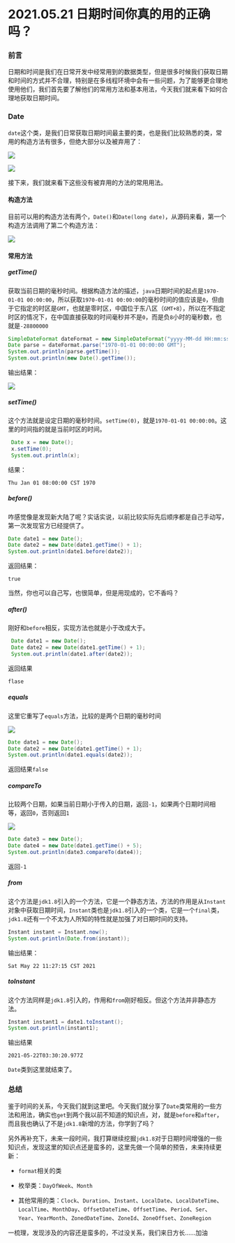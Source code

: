 # 2021.05.21 日期时间你真的用的正确吗？

### 前言

日期和时间是我们在日常开发中经常用到的数据类型，但是很多时候我们获取日期和时间的方式并不合理，特别是在多线程环境中会有一些问题，为了能够更合理地使用他们，我们首先要了解他们的常用方法和基本用法，今天我们就来看下如何合理地获取日期时间。



### Date

`date`这个类，是我们日常获取日期时间最主要的类，也是我们比较熟悉的类，常用的构造方法有很多，但绝大部分以及被弃用了：

![](https://gitee.com/sysker/picBed/raw/master/images/20210522103347.png)

![](https://gitee.com/sysker/picBed/raw/master/images/20210522103525.png)

接下来，我们就来看下这些没有被弃用的方法的常用用法。

#### 构造方法

目前可以用的构造方法有两个，`Date()`和`Date(long date)`，从源码来看，第一个构造方法调用了第二个构造方法：

![](https://gitee.com/sysker/picBed/raw/master/images/20210522104132.png)

#### 常用方法

##### getTime()

获取当前日期的毫秒时间。根据构造方法的描述，`java`日期时间的起点是`1970-01-01 00:00:00`，所以获取`1970-01-01 00:00:00`的毫秒时间的值应该是`0`，但由于它指定的时区是`GMT`，也就是零时区，中国位于东八区（`GMT+8`），所以在不指定时区的情况下，在中国直接获取的时间毫秒并不是`0`，而是负`8`小时的毫秒数，也就是`-28800000`

```java
SimpleDateFormat dateFormat = new SimpleDateFormat("yyyy-MM-dd HH:mm:ss z");
Date parse = dateFormat.parse("1970-01-01 00:00:00 GMT");
System.out.println(parse.getTime());
System.out.println(new Date().getTime());
```

输出结果：

![](https://gitee.com/sysker/picBed/raw/master/images/20210522105230.png)

##### setTime()

这个方法就是设定日期的毫秒时间。`setTime(0)`，就是`1970-01-01 00:00:00`。这里的时间指的就是当前时区的时间。

```java
 Date x = new Date();
 x.setTime(0);
 System.out.println(x);
```

结果：

```
Thu Jan 01 08:00:00 CST 1970
```

##### before()

咋感觉像是发现新大陆了呢？实话实说，以前比较实际先后顺序都是自己手动写，第一次发现官方已经提供了。

```java
Date date1 = new Date();
Date date2 = new Date(date1.getTime() + 1);
System.out.println(date1.before(date2));
```

返回结果：

```
true
```

当然，你也可以自己写，也很简单，但是用现成的，它不香吗？

##### after()

刚好和`before`相反，实现方法也就是小于改成大于。

```java
 Date date1 = new Date();
 Date date2 = new Date(date1.getTime() + 1);
 System.out.println(date1.after(date2));
```

返回结果

```java
flase
```

##### equals

这里它重写了`equals`方法，比较的是两个日期的毫秒时间

![](https://gitee.com/sysker/picBed/raw/master/images/20210522111630.png)

```java
Date date1 = new Date();
Date date2 = new Date(date1.getTime() + 1);
System.out.println(date1.equals(date2));
```

返回结果`false`

##### compareTo

比较两个日期，如果当前日期小于传入的日期，返回`-1`，如果两个日期时间相等，返回`0`，否则返回`1`

![](https://gitee.com/sysker/picBed/raw/master/images/20210522112031.png)

```java
Date date3 = new Date();
Date date4 = new Date(date1.getTime() + 5);
System.out.println(date3.compareTo(date4));
```

返回`-1`

##### from

这个方法是`jdk1.8`引入的一个方法，它是一个静态方法，方法的作用是从`Instant`对象中获取日期时间，`Instant`类也是`jdk1.8`引入的一个类，它是一个`final`类，`jdk1.8`还有一个不太为人所知的特性就是加强了对日期时间的支持。

```java
Instant instant = Instant.now();
System.out.println(Date.from(instant));
```

输出结果：

```
Sat May 22 11:27:15 CST 2021
```

##### toInstant

这个方法同样是`jdk1.8`引入的，作用和`from`刚好相反。但这个方法并非静态方法。

```java
Instant instant1 = date1.toInstant();
System.out.println(instant1);
```

输出结果

```
2021-05-22T03:30:20.977Z
```

`Date`类到这里就结束了。

### 总结

鉴于时间的关系，今天我们就到这里吧。今天我们就分享了`Date`类常用的一些方法和用法，确实也`get`到两个我以前不知道的知识点，对，就是`before`和`after`，而且我也确认了不是`jdk1.8`新增的方法，你学到了吗？

另外再补充下，未来一段时间，我打算继续挖掘`jdk1.8`对于日期时间增强的一些知识点，发现这里的知识点还是蛮多的，这里先做一个简单的预告，未来持续更新：

- `format`相关的类

- 枚举类：`DayOfWeek`、`Month`
- 其他常用的类：`Clock`、`Duration`、`Instant`、`LocalDate`、`LocalDateTime`、`LocalTime`、`MonthDay`、`OffsetDateTime`、`OffsetTime`、`Period`、`Ser`、`Year`、`YearMonth`、`ZonedDateTime`、`ZoneId`、`ZoneOffset`、`ZoneRegion`

一梳理，发现涉及的内容还是蛮多的，不过没关系，我们来日方长……加油